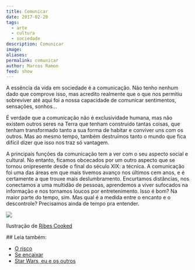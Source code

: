 ```yaml
---
title: Comunicar
date: 2017-02-20
tags:
  - arte
  - cultura
  - sociedade
description: Comunicar
image: 
aliases: 
permalink: comunicar
author: Marcos Ramon
feed: show
---
```

A essência da vida em sociedade é a comunicação. Não tenho nenhum dado que comprove isso, mas acredito realmente que o que nos permitiu sobreviver até aqui foi a nossa capacidade de comunicar sentimentos, sensações, sonhos…

É verdade que a comunicação não é exclusividade humana, mas não existem outros seres na Terra que tenham construído tantas coisas, que tenham transformado tanto a sua forma de habitar e conviver uns com os outros. Mas ao mesmo tempo, também destruímos tanto o mundo que fica difícil dizer que isso nos traz só vantagem.

A principais funções da comunicação tem a ver com o seu aspecto social e cultural. No entanto, ficamos obcecados por um outro aspecto que se tornou onipresente desde o final do século XIX: a técnica. A comunicação foi uma das áreas em que mais tivemos avanço nos últimos cem anos, e é certamente a que trouxe mais deslumbramento. Encurtamos distâncias, nos conectamos a uma multidão de pessoas, aprendemos a viver sufocados na informação e nos tornamos loucos por entretenimento. Isso é bom? Na maior parte do tempo, sim. Mas qual é a medida entre o encanto e o descontrole? Precisamos ainda de tempo pra entender.

<img src="/assets/img/comunicar-medium.jpeg">

Ilustração de [Ribes Cooked](http://www.ribescooked.com/)


<div class="leia-tambem" markdown="1">
## Leia também:

- <a href="/o-risco">O risco</a>
- <a href="/se-encaixar">Se encaixar</a>
- <a href="/star-wars-eu-e-os-outros">Star Wars, eu e os outros</a>
</div>